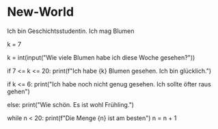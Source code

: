 # New-World

Ich bin Geschichtsstudentin.
Ich mag Blumen

k = 7

k = int(input("Wie viele Blumen habe ich diese Woche gesehen?"))

if 7 <= k <= 20:
    print(f"Ich habe {k} Blumen gesehen. Ich bin glücklich.")

 if k <= 6:
    print("Ich habe noch nicht genug gesehen. Ich sollte öfter raus gehen")

 else:
    print("Wie schön. Es ist wohl Frühling.")

  while n < 20:
    print(f"Die Menge {n} ist am besten")
    n = n + 1

